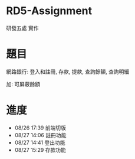 # RD5-Assignment
研發五處 實作

# 題目
網路銀行: 登入和註冊, 存款, 提款, 查詢餘額, 查詢明細

加: 可屏蔽餘額

# 進度
- 08/26 17:39 前端切版
- 08/27 14:06 註冊功能
- 08/27 14:41 登出功能
- 08/27 15:29 存款功能